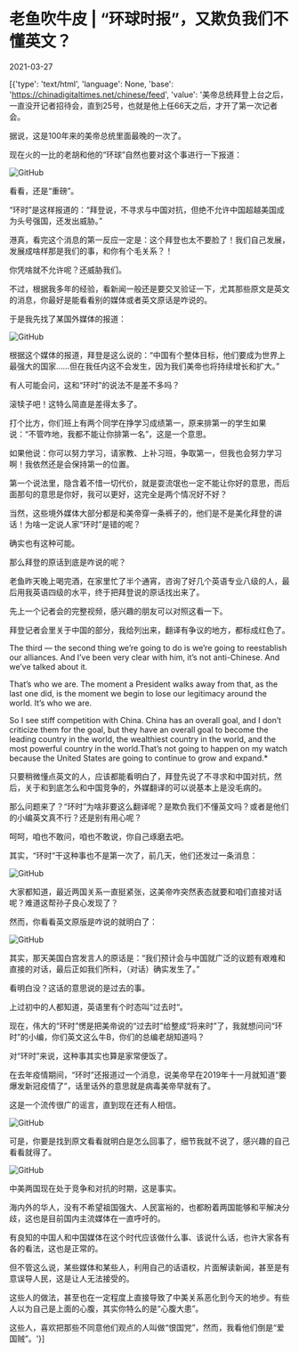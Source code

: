 # 老鱼吹牛皮 | “环球时报”，又欺负我们不懂英文？

2021-03-27

[{'type': 'text/html', 'language': None, 'base': 'https://chinadigitaltimes.net/chinese/feed', 'value': '美帝总统拜登上台之后，一直没开记者招待会，直到25号，也就是他上任66天之后，才开了第一次记者会。

据说，这是100年来的美帝总统里面最晚的一次了。

现在火的一比的老胡和他的“环球”自然也要对这个事进行一下报道：

![GitHub](https://chinadigitaltimes.net/chinese/files/2021/03/post-664099-605f06a736ea9.)

看看，还是“重磅”。

“环时”是这样报道的：“拜登说，不寻求与中国对抗，但绝不允许中国超越美国成为头号强国，还发出威胁。”

港真，看完这个消息的第一反应一定是：这个拜登也太不要脸了！我们自己发展，发展成啥样那是我们的事，和你有个毛关系？！

你凭啥就不允许呢？还威胁我们。

不过，根据我多年的经验，看新闻一般还是要交叉验证一下，尤其那些原文是英文的消息，你最好是能看看别的媒体或者英文原话是咋说的。

于是我先找了某国外媒体的报道：

![GitHub](https://chinadigitaltimes.net/chinese/files/2021/03/post-664099-605f06a9bbfec.)

根据这个媒体的报道，拜登是这么说的：“中国有个整体目标，他们要成为世界上最强大的国家&#8230;&#8230;但在我任内这不会发生，因为我们美帝也将持续增长和扩大。”

有人可能会问，这和“环时”的说法不是差不多吗？

滚犊子吧！这特么简直是差得太多了。

打个比方，你们班上有两个同学在挣学习成绩第一，原来排第一的学生如果说：“不管咋地，我都不能让你排第一名”，这是一个意思。

如果他说：你可以努力学习，请家教、上补习班，争取第一，但我也会努力学习啊！我依然还是会保持第一的位置。

第一个说法里，隐含着不惜一切代价，就是耍流氓也一定不能让你好的意思，而后面那句的意思是你好，我可以更好，这完全是两个情况好不好？

当然，这些境外媒体大部分都是和美帝穿一条裤子的，他们是不是美化拜登的讲话！为啥一定说人家“环时”是错的呢？

确实也有这种可能。

那么拜登的原话到底是咋说的呢？

老鱼昨天晚上喝完酒，在家里忙了半个通宵，咨询了好几个英语专业八级的人，最后用我英语四级的水平，终于把拜登说的原话找出来了。

先上一个记者会的完整视频，感兴趣的朋友可以对照这看一下。



拜登记者会里关于中国的部分，我给列出来，翻译有争议的地方，都标成红色了。



The third — the second thing we’re going to do is we’re going to reestablish our alliances. And I’ve been very clear with him, it’s not anti-Chinese. And we’ve talked about it.

That’s who we are. The moment a President walks away from that, as the last one did, is the moment we begin to lose our legitimacy around the world. It’s who we are.

So I see stiff competition with China. China has an overall goal, and I don’t criticize them for the goal, but they have an overall goal to become the leading country in the world, the wealthiest country in the world, and the most powerful country in the world.That’s not going to happen on my watch because the United States are going to continue to grow and expand.*



只要稍微懂点英文的人，应该都能看明白了，拜登先说了不寻求和中国对抗，然后，关于和到底怎么和中国竞争的，外媒翻译的可以说基本上是没毛病的。

那么问题来了？“环时”为啥非要这么翻译呢？是欺负我们不懂英文吗？或者是他们的小编英文真不行？还是别有用心呢？

呵呵，咱也不敢问，咱也不敢说，你自己琢磨去吧。

其实，“环时”干这种事也不是第一次了，前几天，他们还发过一条消息：

![GitHub](https://chinadigitaltimes.net/chinese/files/2021/03/post-664099-605f06abe672e.)

大家都知道，最近两国关系一直挺紧张，这美帝咋突然表态就要和咱们直接对话呢？难道这帮孙子良心发现了？

然而，你看看英文原版是咋说的就明白了：

![GitHub](https://chinadigitaltimes.net/chinese/files/2021/03/post-664099-605f06ae06b71.)

其实，那天美国白宫发言人的原话是：“我们预计会与中国就广泛的议题有艰难和直接的对话，最后正如我们所料，（对话）确实发生了。”

看明白没？这话的意思说的是过去的事。

上过初中的人都知道，英语里有个时态叫“过去时“。

现在，伟大的“环时”愣是把美帝说的“过去时”给整成“将来时”了，我就想问问“环时”的小编，你们英文这么牛B，你们的总编老胡知道吗？

对“环时”来说，这种事其实也算是家常便饭了。

在去年疫情期间，“环时”还报道过一个消息，说美帝早在2019年十一月就知道“要爆发新冠疫情了”，话里话外的意思就是病毒美帝早就有了。

这是一个流传很广的谣言，直到现在还有人相信。

![GitHub](https://chinadigitaltimes.net/chinese/files/2021/03/post-664099-605f06afd92f4.)

可是，你要是找到原文看看就明白是怎么回事了，细节我就不说了，感兴趣的自己看看就得了。

![GitHub](https://chinadigitaltimes.net/chinese/files/2021/03/post-664099-605f06b1eed84.)

中美两国现在处于竞争和对抗的时期，这是事实。

海内外的华人，没有不希望祖国强大、人民富裕的，也都盼着两国能够和平解决分歧，这也是目前国内主流媒体在一直呼吁的。

有良知的中国人和中国媒体在这个时代应该做什么事、该说什么话，也许大家各有各的看法，这也是正常的。

但不管这么说，某些媒体和某些人，利用自己的话语权，片面解读新闻，甚至是有意误导人民，这是让人无法接受的。

这些人的做法，甚至也在一定程度上直接导致了中美关系恶化到今天的地步。有些人以为自己是上面的心腹，其实你特么的是“心腹大患”。

这些人，喜欢把那些不同意他们观点的人叫做“恨国党”，然而，我看他们倒是“爱国贼”。'}]